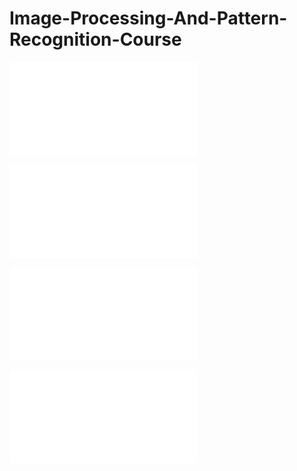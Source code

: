# Image-Processing-And-Pattern-Recognition-Course
![Introduction](./Notes/introduction.markdown)

![How Do We and the Computer See?](./Notes/howDoWeAndTheComputerSee.markdown)

![Image Representation and Interpolation](./Notes/imageRepresentationAndInterpolation.markdown)

![Image Enhancement in the Spatial Domain](./Notes/imageEnhancementInTheSpatialDomain.markdown)
